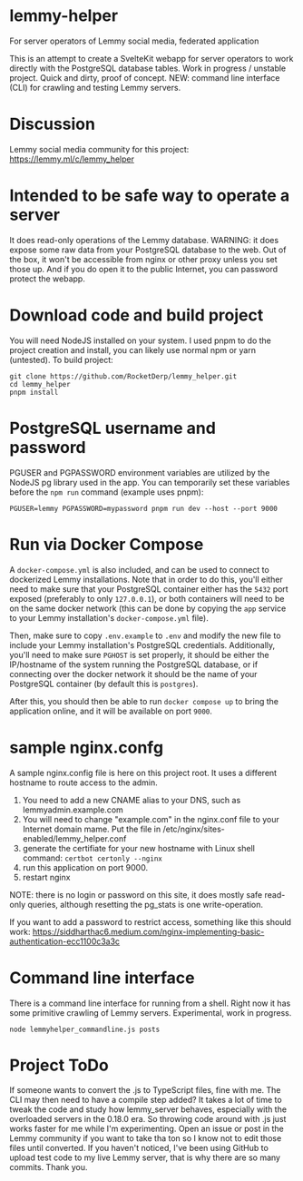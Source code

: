 # lemmy-helper

For server operators of Lemmy social media, federated application

This is an attempt to create a SvelteKit webapp for server operators to work directly with the PostgreSQL database tables. Work in progress / unstable project. Quick and dirty, proof of concept. NEW: command line interface (CLI) for crawling and testing Lemmy servers.

# Discussion

Lemmy social media community for this project: https://lemmy.ml/c/lemmy_helper

# Intended to be safe way to operate a server

It does read-only operations of the Lemmy database. WARNING: it does expose some raw data from your PostgreSQL database to the web. Out of the box, it won't be accessible from nginx or other proxy unless you set those up. And if you do open it to the public Internet, you can password protect the webapp.

# Download code and build project

You will need NodeJS installed on your system. I used pnpm to do the project creation and install, you can likely use normal npm or yarn (untested). To build project:

```
git clone https://github.com/RocketDerp/lemmy_helper.git
cd lemmy_helper
pnpm install
```

# PostgreSQL username and password

PGUSER and PGPASSWORD environment variables are utilized by the NodeJS pg library used in the app. You can temporarily set these variables before the `npm run` command (example uses pnpm):

`PGUSER=lemmy PGPASSWORD=mypassword pnpm run dev --host --port 9000`

# Run via Docker Compose

A `docker-compose.yml` is also included, and can be used to connect to dockerized Lemmy installations. Note that in order to do this, you'll either need to make sure that your PostgreSQL container either has the `5432` port exposed (preferably to only `127.0.0.1`), or both containers will need to be on the same docker network (this can be done by copying the `app` service to your Lemmy installation's `docker-compose.yml` file).

Then, make sure to copy `.env.example` to `.env` and modify the new file to include your Lemmy installation's PostgreSQL credentials. Additionally, you'll need to make sure `PGHOST` is set properly, it should be either the IP/hostname of the system running the PostgreSQL database, or if connecting over the docker network it should be the name of your PostgreSQL container (by default this is `postgres`).

After this, you should then be able to run `docker compose up` to bring the application online, and it will be available on port `9000`.

# sample nginx.confg

A sample nginx.config file is here on this project root. It uses a different hostname to route access to the admin.

1. You need to add a new CNAME alias to your DNS, such as lemmyadmin.example.com
2. You will need to change "example.com" in the nginx.conf file to your Internet domain mame. Put the file in /etc/nginx/sites-enabled/lemmy_helper.conf
3. generate the certifiate for your new hostname with Linux shell command: `certbot certonly --nginx`
4. run this application on port 9000.
5. restart nginx

NOTE: there is no login or password on this site, it does mostly safe read-only queries, although resetting the pg_stats is one write-operation.

If you want to add a password to restrict access, something like this should work: https://siddharthac6.medium.com/nginx-implementing-basic-authentication-ecc1100c3a3c


# Command line interface

There is a command line interface for running from a shell. Right now it has some primitive crawling of Lemmy servers. Experimental, work in progress.

`node lemmyhelper_commandline.js posts`

# Project ToDo

If someone wants to convert the .js to TypeScript files, fine with me. The CLI may then need to have a compile step added? It takes a lot of time to tweak the code and study how lemmy_server behaves, especially with the overloaded servers in the 0.18.0 era. So throwing code around with .js just works faster for me while I'm experimenting. Open an issue or post in the Lemmy community if you want to take tha ton so I know not to edit those files until converted. If you haven't noticed, I've been using GitHub to upload test code to my live Lemmy server, that is why there are so many commits. Thank you.
